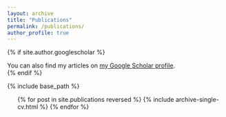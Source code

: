 ```yaml
---
layout: archive
title: "Publications"
permalink: /publications/
author_profile: true
---
```


{% if site.author.googlescholar %}
  <div class="wordwrap">You can also find my articles on <a href="{{https://scholar.google.com/citations?hl=es&view_op=list_works&gmla=ABOlHiwuf9sATTo7se-3X7bmo4SA5SZJ4AvQ0JtHW31fkd2GL-1R_Ox5NdhUyaHt4hA-DT6gV_Hpq4hf9XbqOx203GA0iEX9jw&user=KmWgrhUAAAAJ}}">my Google Scholar profile</a>.</div>
{% endif %}

{% include base_path %}

  <ul>{% for post in site.publications reversed %}
    {% include archive-single-cv.html %}
  {% endfor %}</ul>


